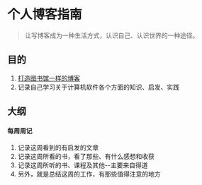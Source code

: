 # 个人博客指南
> 让写博客成为一种生活方式，认识自己、认识世界的一种途径。

## 目的
1. [打造图书馆一样的博客](https://www.animalz.co/blog/library-vs-publication/)
2. 记录自己学习关于计算机软件各个方面的知识、启发、实践

## 大纲
#### 每周周记

1. 记录这周看到的有启发的文章
2. 记录这周所看的书，看了那些、有什么感想和收获
3. 记录这周所听的书、课程及其他--主要来自得道
4. 另外，就是总结这周的工作，有那些值得注意的地方


